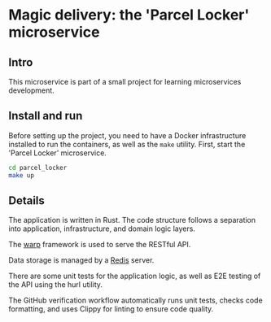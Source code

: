 # Magic delivery: the 'Parcel Locker' microservice

## Intro

This microservice is part of a small project for learning microservices development. 

## Install and run

Before setting up the project, you need to have a Docker infrastructure installed to run the containers, as well as the `make` utility.
First, start the 'Parcel Locker' microservice.

```sh
cd parcel_locker
make up
```

## Details

The application is written in Rust. The code structure follows a separation into application, infrastructure, and domain logic layers.

The [warp](https://docs.rs/warp/latest/warp/) framework is used to serve the RESTful API.

Data storage is managed by a [Redis](https://redis.io/) server.

There are some unit tests for the application logic, as well as E2E testing of the API using the hurl utility.

The GitHub verification workflow automatically runs unit tests, checks code formatting, and uses Clippy for linting to ensure code quality.  

